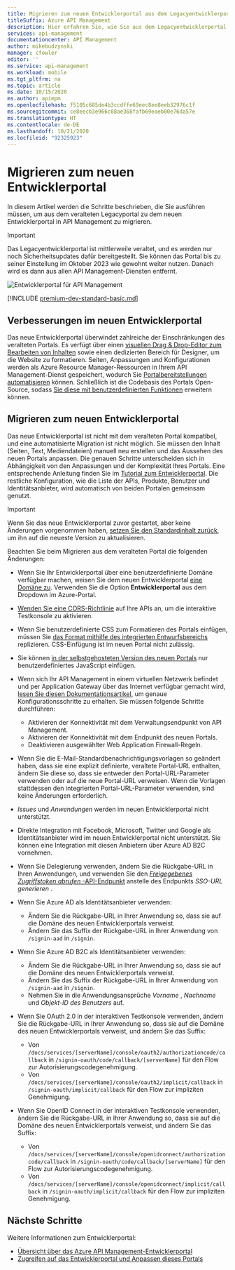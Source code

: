 ```yaml
---
title: Migrieren zum neuen Entwicklerportal aus dem Legacyentwicklerportal
titleSuffix: Azure API Management
description: Hier erfahren Sie, wie Sie aus dem Legacyentwicklerportal zum neuen Entwicklerportal in API Management migrieren können.
services: api-management
documentationcenter: API Management
author: mikebudzynski
manager: cfowler
editor: ''
ms.service: api-management
ms.workload: mobile
ms.tgt_pltfrm: na
ms.topic: article
ms.date: 10/15/2020
ms.author: apimpm
ms.openlocfilehash: f5105c685de4b3ccdffe69eec8ee8eeb32976c1f
ms.sourcegitcommit: ce8eecb3e966c08ae368fafb69eaeb00e76da57e
ms.translationtype: HT
ms.contentlocale: de-DE
ms.lasthandoff: 10/21/2020
ms.locfileid: "92325923"
---
```

# <a name="migrate-to-the-new-developer-portal"></a>Migrieren zum neuen Entwicklerportal

In diesem Artikel werden die Schritte beschrieben, die Sie ausführen müssen, um aus dem veralteten Legacyportal zu dem neuen Entwicklerportal in API Management zu migrieren.

> [!IMPORTANT]
> Das Legacyentwicklerportal ist mittlerweile veraltet, und es werden nur noch Sicherheitsupdates dafür bereitgestellt. Sie können das Portal bis zu seiner Einstellung im Oktober 2023 wie gewohnt weiter nutzen. Danach wird es dann aus allen API Management-Diensten entfernt.

![Entwicklerportal für API Management](media/api-management-howto-developer-portal/cover.png)

[!INCLUDE [premium-dev-standard-basic.md](../../includes/api-management-availability-premium-dev-standard-basic.md)]

## <a name="improvements-in-new-developer-portal"></a>Verbesserungen im neuen Entwicklerportal

Das neue Entwicklerportal überwindet zahlreiche der Einschränkungen des veralteten Portals. Es verfügt über einen [visuellen Drag & Drop-Editor zum Bearbeiten von Inhalten](api-management-howto-developer-portal-customize.md) sowie einen dedizierten Bereich für Designer, um die Website zu formatieren. Seiten, Anpassungen und Konfigurationen werden als Azure Resource Manager-Ressourcen in Ihrem API Management-Dienst gespeichert, wodurch Sie [Portalbereitstellungen automatisieren](api-management-howto-developer-portal.md#automate) können. Schließlich ist die Codebasis des Portals Open-Source, sodass [Sie diese mit benutzerdefinierten Funktionen](api-management-howto-developer-portal.md#managed-vs-self-hosted) erweitern können.

## <a name="how-to-migrate-to-new-developer-portal"></a>Migrieren zum neuen Entwicklerportal

Das neue Entwicklerportal ist nicht mit dem veralteten Portal kompatibel, und eine automatisierte Migration ist nicht möglich. Sie müssen den Inhalt (Seiten, Text, Mediendateien) manuell neu erstellen und das Aussehen des neuen Portals anpassen. Die genauen Schritte unterscheiden sich in Abhängigkeit von den Anpassungen und der Komplexität Ihres Portals. Eine entsprechende Anleitung finden Sie im [Tutorial zum Entwicklerportal](api-management-howto-developer-portal-customize.md). Die restliche Konfiguration, wie die Liste der APIs, Produkte, Benutzer und Identitätsanbieter, wird automatisch von beiden Portalen gemeinsam genutzt.

> [!IMPORTANT]
> Wenn Sie das neue Entwicklerportal zuvor gestartet, aber keine Änderungen vorgenommen haben, [setzen Sie den Standardinhalt zurück](api-management-howto-developer-portal.md#preview-to-ga), um ihn auf die neueste Version zu aktualisieren.

Beachten Sie beim Migrieren aus dem veralteten Portal die folgenden Änderungen:

- Wenn Sie Ihr Entwicklerportal über eine benutzerdefinierte Domäne verfügbar machen, weisen Sie dem neuen Entwicklerportal [eine Domäne zu](configure-custom-domain.md). Verwenden Sie die Option **Entwicklerportal** aus dem Dropdown im Azure-Portal.
- [Wenden Sie eine CORS-Richtlinie](api-management-howto-developer-portal.md#cors) auf Ihre APIs an, um die interaktive Testkonsole zu aktivieren.
- Wenn Sie benutzerdefinierte CSS zum Formatieren des Portals einfügen, müssen Sie [das Format mithilfe des integrierten Entwurfsbereichs](api-management-howto-developer-portal-customize.md) replizieren. CSS-Einfügung ist im neuen Portal nicht zulässig.
- Sie können [in der selbstgehosteten Version des neuen Portals](api-management-howto-developer-portal.md#managed-vs-self-hosted) nur benutzerdefiniertes JavaScript einfügen.
- Wenn sich Ihr API Management in einem virtuellen Netzwerk befindet und per Application Gateway über das Internet verfügbar gemacht wird, [lesen Sie diesen Dokumentationsartikel](api-management-howto-integrate-internal-vnet-appgateway.md), um genaue Konfigurationsschritte zu erhalten. Sie müssen folgende Schritte durchführen:

    - Aktivieren der Konnektivität mit dem Verwaltungsendpunkt von API Management.
    - Aktivieren der Konnektivität mit dem Endpunkt des neuen Portals.
    - Deaktivieren ausgewählter Web Application Firewall-Regeln.

- Wenn Sie die E-Mail-Standardbenachrichtigungsvorlagen so geändert haben, dass sie eine explizit definierte, veraltete Portal-URL enthalten, ändern Sie diese so, dass sie entweder den Portal-URL-Parameter verwenden oder auf die neue Portal-URL verweisen. Wenn die Vorlagen stattdessen den integrierten Portal-URL-Parameter verwenden, sind keine Änderungen erforderlich.
- *Issues* und *Anwendungen* werden im neuen Entwicklerportal nicht unterstützt.
- Direkte Integration mit Facebook, Microsoft, Twitter und Google als Identitätsanbieter wird im neuen Entwicklerportal nicht unterstützt. Sie können eine Integration mit diesen Anbietern über Azure AD B2C vornehmen.
- Wenn Sie Delegierung verwenden, ändern Sie die Rückgabe-URL in Ihren Anwendungen, und verwenden Sie den [*Freigegebenes Zugriffstoken abrufen* -API-Endpunkt](/rest/api/apimanagement/2019-12-01/user/getsharedaccesstoken) anstelle des Endpunkts *SSO-URL generieren* .
- Wenn Sie Azure AD als Identitätsanbieter verwenden:

    - Ändern Sie die Rückgabe-URL in Ihrer Anwendung so, dass sie auf die Domäne des neuen Entwicklerportals verweist.
    - Ändern Sie das Suffix der Rückgabe-URL in Ihrer Anwendung von `/signin-aad` in `/signin`.

- Wenn Sie Azure AD B2C als Identitätsanbieter verwenden:

    - Ändern Sie die Rückgabe-URL in Ihrer Anwendung so, dass sie auf die Domäne des neuen Entwicklerportals verweist.
    - Ändern Sie das Suffix der Rückgabe-URL in Ihrer Anwendung von `/signin-aad` in `/signin`.
    - Nehmen Sie in die Anwendungsansprüche *Vorname* , *Nachname* und *Objekt-ID des Benutzers* auf.

- Wenn Sie OAuth 2.0 in der interaktiven Testkonsole verwenden, ändern Sie die Rückgabe-URL in Ihrer Anwendung so, dass sie auf die Domäne des neuen Entwicklerportals verweist, und ändern Sie das Suffix:

    - Von `/docs/services/[serverName]/console/oauth2/authorizationcode/callback` in `/signin-oauth/code/callback/[serverName]` für den Flow zur Autorisierungscodegenehmigung.
    - Von `/docs/services/[serverName]/console/oauth2/implicit/callback` in `/signin-oauth/implicit/callback` für den Flow zur impliziten Genehmigung.
- Wenn Sie OpenID Connect in der interaktiven Testkonsole verwenden, ändern Sie die Rückgabe-URL in Ihrer Anwendung so, dass sie auf die Domäne des neuen Entwicklerportals verweist, und ändern Sie das Suffix:

    - Von `/docs/services/[serverName]/console/openidconnect/authorizationcode/callback` in `/signin-oauth/code/callback/[serverName]` für den Flow zur Autorisierungscodegenehmigung.
    - Von `/docs/services/[serverName]/console/openidconnect/implicit/callback` in `/signin-oauth/implicit/callback` für den Flow zur impliziten Genehmigung.

## <a name="next-steps"></a>Nächste Schritte

Weitere Informationen zum Entwicklerportal:

- [Übersicht über das Azure API Management-Entwicklerportal](api-management-howto-developer-portal.md)
- [Zugreifen auf das Entwicklerportal und Anpassen dieses Portals](api-management-howto-developer-portal-customize.md)